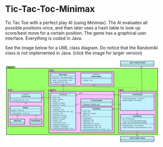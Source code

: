 # Tic-Tac-Toc-Minimax
Tic Tac Toe with a perfect play AI (using Minimax). The AI evaluates all possible positions once, and then later uses a hash table to look up score/best move for a certain position. The game has a graphical user interface. Everything is coded in Java.

See the image below for a UML class diagram. Do notice that the RandomAI class is not implemented in Java. (click the image for larger version)


![Alt text](https://github.com/mb44/TicTacToe-Minimax/blob/master/TicTacToe-class-diagram.png?raw=true "Optional Title")
